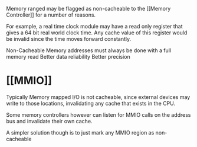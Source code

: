 

Memory ranged may be flagged as non-cacheable to the [[Memory Controller]] for a number of reasons.

For example, a real time clock module may have a read only register that gives a 64 bit real world clock time. Any cache value of this register would be invalid since the time moves forward constantly.

Non-Cacheable Memory addresses must always be done with a full memory read
	Better data reliability
	Better precision

# [[MMIO]]
Typically Memory mapped I/O is not cacheable, since external devices may write to those locations, invalidating any cache that exists in the CPU.

Some memory controllers however can listen for MMIO calls on the address bus and invalidate their own cache.

A simpler solution though is to just mark any MMIO region as non-cacheable

